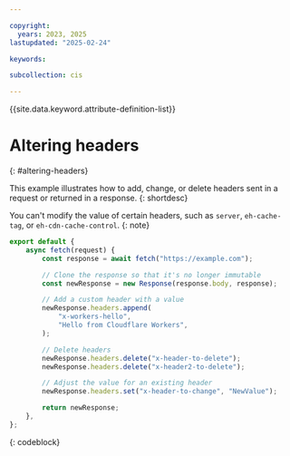 ```yaml
---

copyright:
  years: 2023, 2025
lastupdated: "2025-02-24"

keywords:

subcollection: cis

---
```


{{site.data.keyword.attribute-definition-list}}

# Altering headers
{: #altering-headers}

This example illustrates how to add, change, or delete headers sent in a request or returned in a response.
{: shortdesc}

You can't modify the value of certain headers, such as `server`, `eh-cache-tag`, or `eh-cdn-cache-control`.
{: note}

```js
export default {
	async fetch(request) {
		const response = await fetch("https://example.com");

		// Clone the response so that it's no longer immutable
		const newResponse = new Response(response.body, response);

		// Add a custom header with a value
		newResponse.headers.append(
			"x-workers-hello",
			"Hello from Cloudflare Workers",
		);

		// Delete headers
		newResponse.headers.delete("x-header-to-delete");
		newResponse.headers.delete("x-header2-to-delete");

		// Adjust the value for an existing header
		newResponse.headers.set("x-header-to-change", "NewValue");

		return newResponse;
	},
};
```
{: codeblock}
